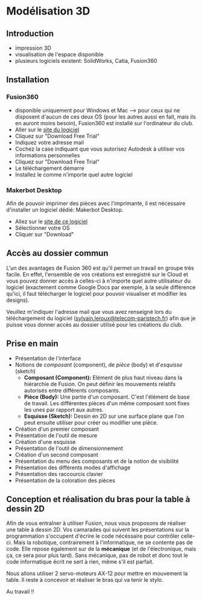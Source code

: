 # Modélisation 3D

## Introduction
* impression 3D
* visualisation de l'espace disponible
* plusieurs logiciels existent: SolidWorks, Catia, Fusion360

## Installation
### Fusion360
* disponible uniquement pour Windows et Mac --> pour ceux qui ne disposent d'aucun de ces deux OS (pour les autres aussi en fait, mais ils en auront moins besoin), Fusion360 est installé sur l'ordinateur du club.
* Aller sur le [site du logiciel](http://www.autodesk.com/products/fusion-360/overview)
* Cliquez sur "Download Free Trial"
* Indiquez votre adresse mail
* Cochez la case indiquant que vous autorisez Autodesk à utiliser vos informations personnelles
* Cliquez sur "Download Free Trial"
* Le téléchargement démarre
* Installez le comme n'importe quel autre logiciel

### Makerbot Desktop
Afin de pouvoir imprimer des pièces avec l'imprimante, il est nécessaire d'installer un logiciel dédié: Makerbot Desktop.
* Allez sur le [site de ce logiciel](https://www.makerbot.com/download-desktop/)
* Sélectionner votre OS
* Cliquer sur "Download"

## Accès au dossier commun
L'un des avantages de Fusion 360 est qu'il permet un travail en groupe très facile.
En effet, l'ensemble de vos créations est enregistré sur le Cloud et vous pouvez donner accès à
celles-ci à n'importe quel autre utilisateur du logiciel (exactement comme Google Docs
par exemple, à la seule différence qu'ici, il faut télécharger le logiciel pour
pouvoir visualiser et modifier les designs).

Veuillez m'indiquer l'adresse mail que vous avez renseigné lors du téléchargement du
logiciel (sylvain.leroux@telecom-paristech.fr) afin que je puisse vous donner accès
au dossier utilisé pour les créations du club.

## Prise en main
* Présentation de l'interface
* Notions de _composant_ (component), de _pièce_ (body) et d'_esquisse_ (sketch)
    * __Composant (Component):__ Elément de plus haut niveau dans la hiérarchie de Fusion. On peut définir les mouvements relatifs autorisés entre différents composants.
    * __Pièce (Body):__ Une partie d'un composant. C'est l'élément de base de travail. Les différentes pièces d'un même composant sont fixes les unes par rapport aux autres.
    * __Esquisse (Sketch):__ Dessin en 2D sur une surface plane que l'on peut ensuite utiliser pour créer ou modifier une pièce.
* Création d'un premier composant
* Présentation de l'outil de mesure
* Création d'une esquisse
* Présentation de l'outil de dimensionnement
* Création d'un second composant
* Présentation du menu des composants et de la notion de visibilité
* Présentation des différents modes d'affichage
* Présentation des raccourcis clavier
* Présentation de la coloration des pièces

## Conception et réalisation du bras pour la table à dessin 2D
Afin de vous entraîner à utiliser Fusion, nous vous proposons de réaliser une table à dessin 2D.
Vos camarades qui suivent les présentations sur la programmation s'occupent d'écrire le code nécéssaire pour contrôler celle-ci. Mais la robotique, contrairement à l'informatique, ne se contente pas de code. Elle repose également sur de la __mécanique__ (et de l'électronique, mais ça, ce sera pour plus tard).
Sans mécanique, pas de robot et donc tout le code informatique écrit ne sert à rien, même s'il est parfait.

Nous allons utiliser 2 servo-moteurs AX-12 pour mettre en mouvement la table. Il reste à concevoir et réaliser le bras qui va tenir le stylo.

Au travail !!
